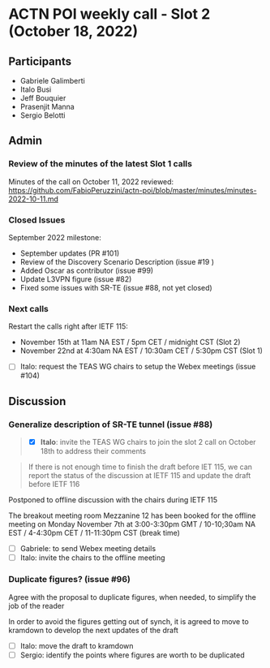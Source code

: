# ACTN POI weekly call - Slot 2 (October 18, 2022)

## Participants
- Gabriele Galimberti
- Italo Busi
- Jeff Bouquier
- Prasenjit Manna
- Sergio Belotti

## Admin

### Review of the minutes of the latest Slot 1 calls

Minutes of the call on October 11, 2022 reviewed: https://github.com/FabioPeruzzini/actn-poi/blob/master/minutes/minutes-2022-10-11.md

### Closed Issues

September 2022 milestone:
- September updates (PR #101)
- Review of the Discovery Scenario Description (issue #19 )
- Added Oscar as contributor (issue #99)
- Update L3VPN figure (issue #82)
- Fixed some issues with SR-TE (issue #88, not yet closed)

### Next calls

Restart the calls right after IETF 115:

- November 15th at 11am NA EST / 5pm CET / midnight CST (Slot 2)
- November 22nd at 4:30am NA EST / 10:30am CET / 5:30pm CST (Slot 1)

- [ ] Italo: request the TEAS WG chairs to setup the Webex meetings (issue #104)

## Discussion

### Generalize description of SR-TE tunnel (issue #88)

> - [x] **Italo**: invite the TEAS WG chairs to join the slot 2 call on October 18th to address their comments

> If there is not enough time to finish the draft before IET 115, we can report the status of the discussion at IETF 115 and update the draft before IETF 116

Postponed to offline discussion with the chairs during IETF 115

The breakout meeting room Mezzanine 12 has been booked for the offline meeting on Monday November 7th at 3:00-3:30pm GMT / 10-10;30am NA EST / 4-4:30pm CET / 11-11:30pm CST (break time)

- [ ] Gabriele: to send Webex meeting details
- [ ] Italo: invite the chairs to the offline meeting

### Duplicate figures? (issue #96)

Agree with the proposal to duplicate figures, when needed, to simplify the job of the reader

In order to avoid the figures getting out of synch, it is agreed to move to kramdown to develop the next updates of the draft

- [ ] Italo: move the draft to kramdown
- [ ] Sergio: identify the points where figures are worth to be duplicated
